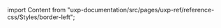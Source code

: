 
import Content from "uxp-documentation/src/pages/uxp-ref/reference-css/Styles/border-left";

<Content query="product=xd"/>
